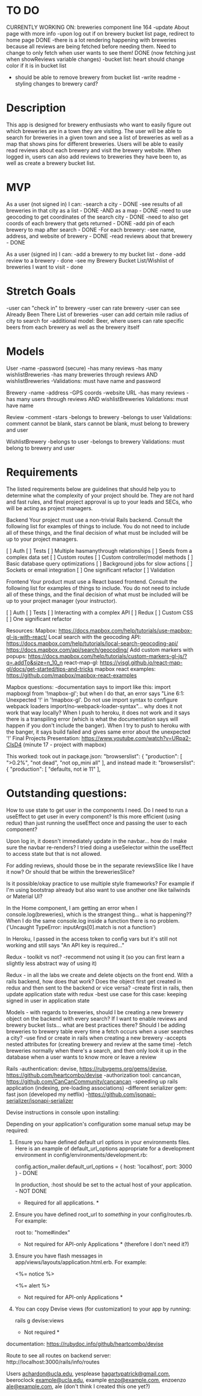# TO DO
CURRENTLY WORKING ON: breweries component line 164
-update About page with more info
-upon log out if on brewery bucket list page, redirect to home page DONE
-there is a lot rendering happening with breweries because all reviews are being fetched before needing them. Need to change to only fetch when user wants to see them! DONE (now fetching just when showReviews variable changes)
-bucket list: heart should change color if it is in bucket list
  - should be able to remove brewery from bucket list
-write readme
-styling changes to brewery card?


# Description

This app is designed for brewery enthusiasts who want to easily figure out which breweries are in a town they are visiting. The user will be able to search for breweries in a given town and see a list of breweries as well as a map that shows pins for different breweries. Users will be able to easily read reviews about each brewery and visit the brewery website. When logged in, users can also add reviews to breweries they have been to, as well as create a brewery bucket list.

# MVP

As a user (not signed in) I can:
-search a city - DONE
-see results of all breweries in that city as a list - DONE
-AND as a map - DONE
    -need to use geocoding to get coordinates of the search city - DONE
    -need to also get coords of each brewery that gets returned - DONE
    -add pin of each brewery to map after search - DONE
-For each brewery:
    -see name, address, and website of brewery - DONE
    -read reviews about that brewery - DONE

As a user (signed in) I can:
-add a brewery to my bucket list - done
-add review to a brewery - done
-see my Brewery Bucket List/Wishlist of breweries I want to visit - done

# Stretch Goals
-user can "check in" to brewery
-user can rate brewery
-user can see Already Been There List of breweries
-user can add certain mile radius of city to search for
-additional model: Beer, where users can rate specific beers from each brewery as well as the brewery itself

# Models

User
-name
-password (secure)
-has many reviews
-has many wishlistBreweries
-has many breweries through reviews AND wishlistBreweries
-Validations: must have name and password

Brewery
-name
-address
-GPS coords
-website URL
-has many reviews
-has many users through reviews AND wishlistBreweries
Validations: must have name

Review
-comment
-stars
-belongs to brewery
-belongs to user
Validations: comment cannot be blank, stars cannot be blank, must belong to brewery and user

WishlistBrewery
-belongs to user
-belongs to brewery
Validations: must belong to brewery and user

# Requirements

The listed requirements below are guidelines that should help you to determine what the complexity of your project should be. They are not hard and fast rules, and final project approval is up to your leads and SECs, who will be acting as project managers.

Backend
Your project must use a non-trivial Rails backend. Consult the following list for examples of things to include. You do not need to include all of these things, and the final decision of what must be included will be up to your project managers.

[ ] Auth
[ ] Tests
[ ] Multiple hasmanythrough relationships
[ ] Seeds from a complex data set
[ ] Custom routes
[ ] Custom controller/model methods
[ ] Basic database query optimizations
[ ] Background jobs for slow actions
[ ] Sockets or email integration
[ ] One significant refactor
[ ] Validation

Frontend
Your product must use a React based frontend. Consult the following list for examples of things to include. You do not need to include all of these things, and the final decision of what must be included will be up to your project manager (your instructor).

[ ] Auth
[ ] Tests
[ ] Interacting with a complex API
[ ] Redux
[ ] Custom CSS
[ ] One significant refactor


Resources:
Mapbox: https://docs.mapbox.com/help/tutorials/use-mapbox-gl-js-with-react/
Local search with the geocoding API: https://docs.mapbox.com/help/tutorials/local-search-geocoding-api/
https://docs.mapbox.com/api/search/geocoding/
Add custom markers with popups: https://docs.mapbox.com/help/tutorials/custom-markers-gl-js/?q=.addTo&size=n_10_n
react-map-gl: https://visgl.github.io/react-map-gl/docs/get-started/tips-and-tricks
mapbox react examples: https://github.com/mapbox/mapbox-react-examples

Mapbox questions:
-documentation says to import like this: import mapboxgl from '!mapbox-gl'; but when I do that, an error says "Line 6:1:  Unexpected '!' in '!mapbox-gl'. Do not use import syntax to configure webpack loaders  import/no-webpack-loader-syntax"... why  does it not work that way locally? When I push to heroku, it does not work and it says there is a transpiling error (which is what the documentation says will happen if you don't include the banger). When I try to push to heroku with the banger, it says build failed and gives same error about the unexpected '!'
Final Projects Presentation: https://www.youtube.com/watch?v=URpa2-CIsD4 (minute 17 - project with mapbox)

This worked:
took out in package.json:
  "browserslist": {
    "production": [
      ">0.2%",
      "not dead",
      "not op_mini all"
    ],
and instead made it:
  "browserslist": {
    "production": [
     "defaults, not ie 11"
    ],

# Outstanding questions:

How to use state to get user in the components I need. Do I need to run a useEffect to get user in every component? Is this more efficient (using redux) than just running the useEffect once and passing the user to each component?

Upon log in, it doesn't immediately update in the navbar... how do I make sure the navbar re-renders? I tried doing a useSelector within the useEffect to access state but that is not allowed.

For adding reviews, should those be in the separate reviewsSlice like I have it now? Or should that be within the breweriesSlice?

Is it possible/okay practice to use multiple style frameworks? For example if I'm using bootstrap already but also want to use another one like tailwinds or Material UI?

In the Home component, I am getting an error when I console.log(breweries), which is the strangest thing... what is happening?? When I do the same console.log inside a function there is no problem. ('Uncaught TypeError: inputArgs[0].match is not a function')

In Heroku, I passed in the access token to config vars but it's still not working and still says "An API key is required..."

Redux - toolkit vs not? 
-recommend not using it (so you can first learn a slightly less abstract way of using it)

Redux - in all the labs we create and delete objects on the front end. With a rails backend, how does that work? Does the object first get created in redux and then sent to the backend or vice versa?
-create first in rails, then update application state with redux
-best use case for this case: keeping signed in user in application state

Models - with regards to breweries, should I be creating a new brewery object on the backend with every search? If I want to enable reviews and brewery bucket lists... what are best practices there? Should I be adding breweries to brewery table every time a fetch occurs when a user searches a city?
-use find or create in rails when creating a new brewery
-accepts nested attributes for (creating brewery and review at the same time)
-fetch breweries normally when there's a search, and then only look it up in the database when a user wants to know more or leave a review

Rails 
-authentication: devise, https://rubygems.org/gems/devise, https://github.com/heartcombo/devise
-authorization tool: cancancan, https://github.com/CanCanCommunity/cancancan
-speeding up rails application (indexing, pre-loading associations)
-different serializer gem: fast json (developed my netflix)
    -https://github.com/jsonapi-serializer/jsonapi-serializer


Devise 
instructions in console upon installing:

Depending on your application's configuration some manual setup may be required:

  1. Ensure you have defined default url options in your environments files. Here
     is an example of default_url_options appropriate for a development environment
     in config/environments/development.rb:

       config.action_mailer.default_url_options = { host: 'localhost', port: 3000 } - DONE

     In production, :host should be set to the actual host of your application. - NOT DONE

     * Required for all applications. *

  2. Ensure you have defined root_url to *something* in your config/routes.rb.
     For example:

       root to: "home#index"
     
     * Not required for API-only Applications * (therefore I don't need it?)

  3. Ensure you have flash messages in app/views/layouts/application.html.erb.
     For example:

       <p class="notice"><%= notice %></p>
       <p class="alert"><%= alert %></p>

     * Not required for API-only Applications *

  4. You can copy Devise views (for customization) to your app by running:

       rails g devise:views
       
     * Not required *

documentation: https://rubydoc.info/github/heartcombo/devise

Route to see all routes on backend server: http://localhost:3000/rails/info/routes


Users
achardon@ucla.edu, yesplease
hagartypatrick@gmail.com, beeroclock
example@ucla.edu, example
enzo@example.com, enzoenzo
ale@example.com, ale (don't think I created this one yet?)